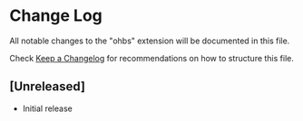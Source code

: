 # Change Log

All notable changes to the "ohbs" extension will be documented in this file.

Check [Keep a Changelog](http://keepachangelog.com/) for recommendations on how to structure this file.

## [Unreleased]

- Initial release